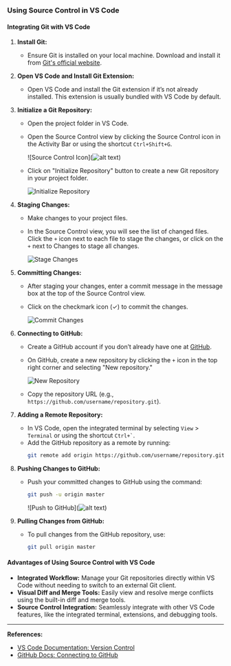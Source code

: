 ### Using Source Control in VS Code

#### Integrating Git with VS Code

1. **Install Git:**
   - Ensure Git is installed on your local machine. Download and install it from [Git's official website](https://git-scm.com/downloads).

2. **Open VS Code and Install Git Extension:**
   - Open VS Code and install the Git extension if it’s not already installed. This extension is usually bundled with VS Code by default.

3. **Initialize a Git Repository:**
   - Open the project folder in VS Code.
   - Open the Source Control view by clicking the Source Control icon in the Activity Bar or using the shortcut `Ctrl+Shift+G`.

     ![Source Control Icon](![alt text](image-17.png))

   - Click on "Initialize Repository" button to create a new Git repository in your project folder.

     ![Initialize Repository](https://code.visualstudio.com/assets/docs/sourcecontrol/overview/initialize-repository.png)

4. **Staging Changes:**
   - Make changes to your project files.
   - In the Source Control view, you will see the list of changed files. Click the `+` icon next to each file to stage the changes, or click on the `+` next to Changes to stage all changes.

     ![Stage Changes](https://code.visualstudio.com/assets/docs/sourcecontrol/overview/stage-changes.png)

5. **Committing Changes:**
   - After staging your changes, enter a commit message in the message box at the top of the Source Control view.
   - Click on the checkmark icon (✓) to commit the changes.

     ![Commit Changes](https://code.visualstudio.com/assets/docs/sourcecontrol/overview/scm-git-editor.gif)

6. **Connecting to GitHub:**
   - Create a GitHub account if you don’t already have one at [GitHub](https://github.com).
   - On GitHub, create a new repository by clicking the `+` icon in the top right corner and selecting "New repository."

     ![New Repository](https://docs.github.com/assets/images/help/repository/repo-create-quick-setup.png)

   - Copy the repository URL (e.g., `https://github.com/username/repository.git`).

7. **Adding a Remote Repository:**
   - In VS Code, open the integrated terminal by selecting `View` > `Terminal` or using the shortcut `` Ctrl+` ``.
   - Add the GitHub repository as a remote by running:
     ```sh
     git remote add origin https://github.com/username/repository.git
     ```

8. **Pushing Changes to GitHub:**
   - Push your committed changes to GitHub using the command:
     ```sh
     git push -u origin master
     ```

     ![Push to GitHub](![alt text](image-18.png))

9. **Pulling Changes from GitHub:**
   - To pull changes from the GitHub repository, use:
     ```sh
     git pull origin master
     ```

#### Advantages of Using Source Control with VS Code
- **Integrated Workflow:** Manage your Git repositories directly within VS Code without needing to switch to an external Git client.
- **Visual Diff and Merge Tools:** Easily view and resolve merge conflicts using the built-in diff and merge tools.
- **Source Control Integration:** Seamlessly integrate with other VS Code features, like the integrated terminal, extensions, and debugging tools.

---

**References:**
- [VS Code Documentation: Version Control](https://code.visualstudio.com/docs/editor/versioncontrol)
- [GitHub Docs: Connecting to GitHub](https://docs.github.com/en/github/using-git/connecting-to-github)